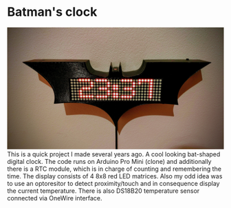 # Batman's clock
![Photo of the clock](/Photos/batmansClock.jpg?raw=true  "Batman's clock")
This is a quick project I made several years ago. 
A cool looking bat-shaped digital clock. The code runs on Arduino Pro Mini (clone) and additionally there is a RTC module, which is in charge of counting and remembering the time. The display consists of 4 8x8 red LED matrices.
Also my odd idea was to use an optoresitor to detect proximity/touch and in consequence display the current temperature. There is also DS18B20 temperature sensor connected via OneWire interface.